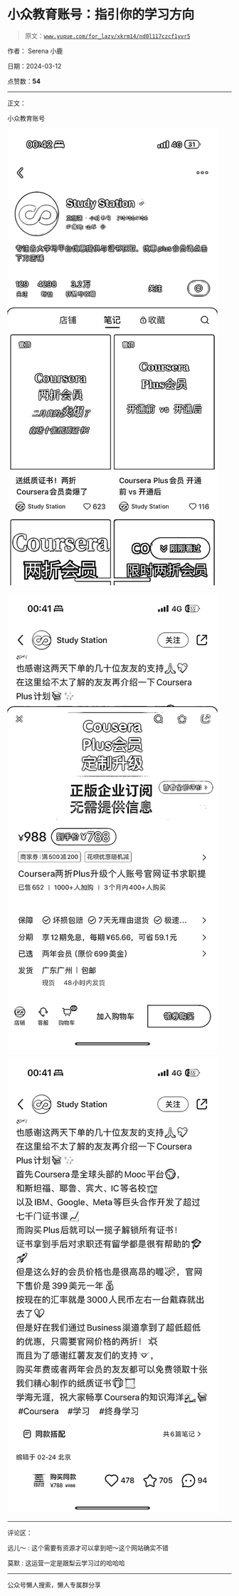 # 小众教育账号：指引你的学习方向

> 原文：[`www.yuque.com/for_lazy/xkrm14/nd0l117czcf1yvr5`](https://www.yuque.com/for_lazy/xkrm14/nd0l117czcf1yvr5)

作者： Serena 小鹿

日期：2024-03-12

点赞数：**54**

* * *

正文：

小众教育账号

![](img/8d4cd6fdcc8b2cae039fc825f79761e3.png)

![](img/570aa32fab8bf887706c586aa8c80e6f.png)

![](img/0e424b23545d7bd9d664a48255314cd1.png)

* * *

评论区：

远儿〜 : 这个需要有资源才可以拿到吧～这个网站确实不错

莫默 : 这运营一定是跟梨云学习过的哈哈哈

* * *

公众号懒人搜索，懒人专属群分享